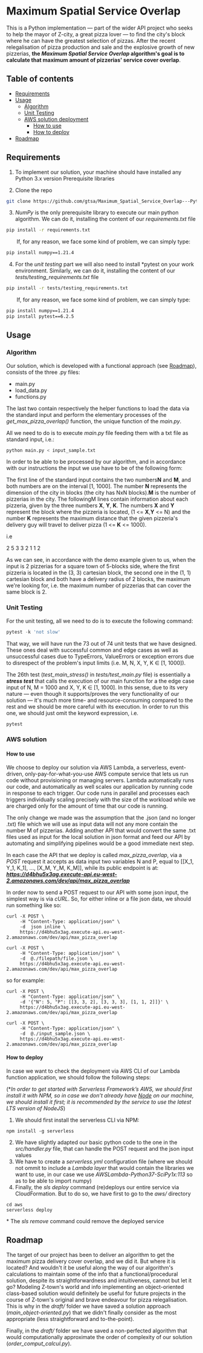 
# Maximum Spatial Service Overlap

This is a Python implementation — part of the wider API project who seeks to help the mayor of Z-city, a great pizza lover — to find the city's block where he can have the greatest selection of pizzas. After the recent relegalisation of pizza production and sale and the explosive growth of new pizzerias, **the ***Maximum Spatial Service Overlap*** algorithm's goal is to calculate that maximum amount of pizzerias' service cover overlap**. 

## Table of contents
* [Requirements](#requirements)
* [Usage](#usage)
  * [Algorithm](#algorithm)
  * [Unit Testing](#unit-testing)
  * [AWS solution deployment](#aws-solution-deployment)
    * [How to use](#how-to-use)
    * [How to deploy](#how-to-deploy)
* [Roadmap](#roadmap)

## Requirements

1. To implement our solution, your machine should have installed any Python 3.x version
Prerequisite libraries

1. Clone the repo
```bash
git clone https://github.com/gtsa/Maximum_Spatial_Service_Overlap---Python-AWS-
```

3. *NumPy* is the only prerequisite library to execute our main python algorithm. We can do it, installing the content of our *requirements.txt* file

```bash
pip install -r requirements.txt
```
&nbsp;&nbsp;&nbsp;&nbsp;&nbsp;&nbsp; If, for any reason, we face some kind of problem, we can simply type:

```bash
pip install numpy==1.21.4
```

4. For the *unit testing* part we will also need to install *pytest on your work environment. Similarly, we can do it, installing the content of our *tests/testing_requirements.txt* file
```bash
pip install -r tests/testing_requirements.txt
```
&nbsp;&nbsp;&nbsp;&nbsp;&nbsp;&nbsp; If, for any reason, we face some kind of problem, we can simply type:

```bash
pip install numpy==1.21.4
pip install pytest==6.2.5
```

## Usage

### Algorithm

Our solution, which is developed with a functional approach (see [Roadmap](#roadmap)), consists of the three .py files:
- main.py
- load_data.py
- functions.py

The last two contain respectively the helper functions to load the data via the standard input and perform the elementary processes of the *get_max_pizza_overlap()* function, the unique function of the *main.py*. 

All we need to do is to execute *main.py* file feeding them with a txt file as standard input, i.e.:

```python
python main.py < input_sample.txt
```

In order to be able to be processed by our algorithm, and in accordance with our instructions the input we use have to be of the following form:

The first line of the standard input contains the two numbers ​**N** and **​M**​, and both numbers are
on the interval [1, 1000]. The number **​N** represents the dimension of the city in blocks (the
city has N​x​N blocks). ​**M** is the number of pizzerias in the city. The following ​M lines contain
information about each pizzeria, given by the three numbers **​X**​, **​Y**​, **​K**​. The numbers **​X** and **​Y** represent the block where the pizzeria is located, (1 <= **​X**​, **​Y** <= ​N​) and the number **​K**
represents the maximum distance that the given pizzeria's delivery guy will travel to deliver
pizza (1 <= **​K** <= 1000). 

i.e

2 5
3 3 2
1 1 2

As we can see, in accordance with the demo example given to us, when the input is 2 pizzerias for a square town of 5-blocks side, where the first pizzeria is located in the (3, 3) cartesian block, the second one in the (1, 1) cartesian block and both have a delivery radius of 2 blocks, the maximum we're looking for, i.e. the maximum number of pizzerias that can cover the same block is 2.

### Unit Testing

For the unit testing, all we need to do is to execute the following command:
```python
pytest -k 'not slow'
```
That way, we will have run the 73 out of 74 unit tests that we have designed.
These ones deal with successful common and edge cases as well as unsuccessful cases due to TypeErrors, ValueErrors or exception errors due to disrespect of the problem's input limits (i.e. M, N, X, Y, K ∈ [1, 1000]).

The 26th test (*test_main_stress()* in *tests/test_main.py* file) is essentially a ***stress test*** that calls the execution of our main function for a the edge case input of N, M = 1000 and X, Y, K ∈ [1, 1000]. In this sense, due to its very nature — even though it supports/proves the very functionality of our solution — it's much more time- and resource-consuming compared to the rest and we should be more careful with its execution. In order to run this one, we should just omit the keyword expression, i.e.
```python
pytest
```

### AWS solution

#### How to use

We choose to deploy our solution via AWS Lambda, a serverless, event-driven, only-pay-for-what-you-use AWS compute service that lets us run code without provisioning or managing servers. Lambda automatically runs our code, and automatically as well scales our application by running code in response to each trigger. Our code runs in parallel and processes each triggers individually scaling precisely with the size of the workload while we are charged only for the amount of time that our code is running.

The only change we made was the assumption that the .json (and no longer .txt) file which we will use as input data will not any more contain the number M of pizzerias. Adding another API that would convert the same .txt files used as input for the local solution in json format and feed our API by automating and simplifying pipelines would be a good immediate next step.

In each case the API that we deploy is called *max_pizza_overlap*,  via a *POST* request it accepts as data input two variables  N and P, equal to [[X_1, Y_1, K_1], ..., [X_M, Y_M, K_M]], while its public endpoint is at: ***https://d4bhu5x3ag.execute-api.eu-west-2.amazonaws.com/dev/api/max_pizza_overlap***

In order now to send a POST request to our API with some json input, the simplest way is via *cURL*.  So, for either inline or a file json data, we should run something like so:


```
curl -X POST \
     -H "Content-Type: application/json" \
     -d  json inline \
     https://d4bhu5x3ag.execute-api.eu-west-2.amazonaws.com/dev/api/max_pizza_overlap

curl -X POST \
     -H "Content-Type: application/json" \
     -d  @./filepath/file.json \
     https://d4bhu5x3ag.execute-api.eu-west-2.amazonaws.com/dev/api/max_pizza_overlap

```
so for example:
```
curl -X POST \
     -H "Content-Type: application/json" \
     -d '{"N": 5, "P": [[3, 3, 2], [3, 3, 3], [1, 1, 2]]}' \
     https://d4bhu5x3ag.execute-api.eu-west-2.amazonaws.com/dev/api/max_pizza_overlap

curl -X POST \
     -H "Content-Type: application/json" \
     -d  @./input_sample.json \
     https://d4bhu5x3ag.execute-api.eu-west-2.amazonaws.com/dev/api/max_pizza_overlap
```


#### How to deploy

In case we want to check the deployment via AWS CLI of our Lambda function application, we should follow the following steps:

(\**In order to get started with Serverless Framework’s AWS, we should first install it with NPM, so in case we don’t already have [Node](#https://nodejs.org/en/download/package-manager/) on our machine, we should install it first;  it is recommended by the service to use the latest LTS version of NodeJS*)

1. We should first install the serverless CLI via NPM:
```
npm install -g serverless
```
2. We have slightly adapted our basic python code to the one in the *src/handler.py* file, that can handle the POST request and the json input values
3. We have to create a *serverless.yml* configuration file (where we should not ommit to include a *Lambda layer* that would contain the libraries we want to use, in our case we use *AWSLambda-Python37-SciPy1x:113* so as to be able to import numpy)
4. Finally, the *sls deploy* command (re)deploys our entire service via CloudFormation. But to do so, we have first to go to the *aws/* directory 
```
cd aws
serverless deploy
```
\* The *sls remove* command could remove the deployed service



## Roadmap
The target of our project has been to deliver an algorithm to get the maximum pizza delivery cover overlap, and we did it. But where it is located? And wouldn't it be useful along the way of our algorithm's calculations to maintain some of the info that a functional/procedural solution, despite its straightforwardness and intuitiveness, cannot but let it go? Modeling Z-town's world and info implementing an object-oriented class-based solution would definitely be useful for future projects in the course of Z-town's original and brave endeavour for pizza relegalisation. This is why in the *draft/* folder we have saved a solution approach (*main_object-oriented.py*) that we didn't finally consider as the most appropriate (less straightforward and to-the-point). 

Finally, in the *draft/* folder we have saved a non-perfected algorithm that would computationally approximate the order of complexity of our solution (*order_comput_calcul.py*).
